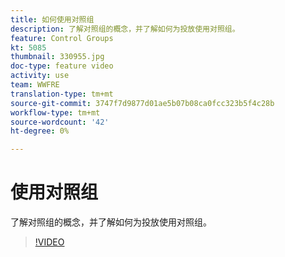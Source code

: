 ```yaml
---
title: 如何使用对照组
description: 了解对照组的概念，并了解如何为投放使用对照组。
feature: Control Groups
kt: 5085
thumbnail: 330955.jpg
doc-type: feature video
activity: use
team: WWFRE
translation-type: tm+mt
source-git-commit: 3747f7d9877d01ae5b07b08ca0fcc323b5f4c28b
workflow-type: tm+mt
source-wordcount: '42'
ht-degree: 0%

---
```



# 使用对照组

了解对照组的概念，并了解如何为投放使用对照组。

>[!VIDEO](https://video.tv.adobe.com/v/330955?quality=12)
